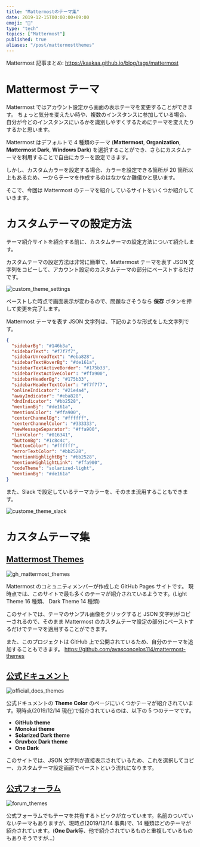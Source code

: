 ```yaml
---
title: "Mattermostのテーマ集"
date: 2019-12-15T00:00:00+09:00
emoji: "📣"
type: "tech"
topics: ["Mattermost"]
published: true
aliases: "/post/mattermostthemes"
---
```


Mattermost 記事まとめ: https://kaakaa.github.io/blog/tags/mattermost

# Mattermost テーマ

Mattermost ではアカウント設定から画面の表示テーマを変更することができます。
ちょっと気分を変えたい時や、複数のインスタンスに参加している場合、自分が今どのインスタンスにいるかを識別しやすくするためにテーマを変えたりするかと思います。

Mattermost はデフォルトで 4 種類のテーマ (**Mattermost**, **Organization**, **Mattermost Dark**, **Windows Dark**) を選択することができ、さらにカスタムテーマを利用することで自由にカラーを設定できます。

しかし、カスタムカラーを設定する場合、カラーを設定できる箇所が 20 箇所以上もあるため、一からテーマを作成するのはなかなか難儀かと思います。

そこで、今回は Mattermost のテーマを紹介しているサイトをいくつか紹介していきます。

# カスタムテーマの設定方法

テーマ紹介サイトを紹介する前に、カスタムテーマの設定方法について紹介します。

カスタムテーマの設定方法は非常に簡単で、Mattermost テーマを表す JSON 文字列をコピーして、アカウント設定のカスタムテーマの部分にペーストするだけです。

![custom_theme_settings](https://kaakaa.github.io/blog/images/posts/mattermost/MattermostThemes/custom_theme_settings.png)

ペーストした時点で画面表示が変わるので、問題なさそうなら **保存** ボタンを押して変更を完了します。

Mattermost テーマを表す JSON 文字列は、下記のような形式をした文字列です。

```json
{
  "sidebarBg": "#146b3a",
  "sidebarText": "#f7f7f7",
  "sidebarUnreadText": "#eba828",
  "sidebarTextHoverBg": "#de161a",
  "sidebarTextActiveBorder": "#175b33",
  "sidebarTextActiveColor": "#ffa900",
  "sidebarHeaderBg": "#175b33",
  "sidebarHeaderTextColor": "#f7f7f7",
  "onlineIndicator": "#21e4a4",
  "awayIndicator": "#eba828",
  "dndIndicator": "#bb2528",
  "mentionBj": "#de161a",
  "mentionColor": "#ffa900",
  "centerChannelBg": "#ffffff",
  "centerChannelColor": "#333333",
  "newMessageSeparator": "#ffa900",
  "linkColor": "#016341",
  "buttonBg": "#1c8c4c",
  "buttonColor": "#ffffff",
  "errorTextColor": "#bb2528",
  "mentionHighlightBg": "#bb2528",
  "mentionHighlightLink": "#ffa900",
  "codeTheme": "solarized-light",
  "mentionBg": "#de161a"
}
```

また、Slack で設定しているテーマカラーを、そのまま流用することもできます。

![custome_theme_slack](https://kaakaa.github.io/blog/images/posts/mattermost/MattermostThemes/custom_theme_slack.png)

# カスタムテーマ集

## [Mattermost Themes](https://avasconcelos114.github.io/mattermost-themes/)

![gh_mattermost_themes](https://kaakaa.github.io/blog/images/posts/mattermost/MattermostThemes/gh_mattermost_themes.png)

Mattermost のコミュニティメンバーが作成した GitHub Pages サイトです。
現時点では、このサイトで最も多くのテーマが紹介されているようです。(Light Theme 16 種類、 Dark Theme 14 種類)

このサイトでは、テーマのサンプル画像をクリックすると JSON 文字列がコピーされるので、そのまま Mattermost のカスタムテーマ設定の部分にペーストするだけでテーマを適用することができます。

また、このプロジェクトは GitHub 上で公開されているため、自分のテーマを追加することもできます。
https://github.com/avasconcelos114/mattermost-themes

## [公式ドキュメント](https://docs.mattermost.com/help/settings/theme-colors.html#custom-theme-examples)

![official_docs_themes](https://kaakaa.github.io/blog/images/posts/mattermost/MattermostThemes/official_docs_themes.png)

公式ドキュメントの **Theme Color** のページにいくつかテーマが紹介されています。現時点(2019/12/14 現在)で紹介されているのは、以下の 5 つのテーマです。

- **GitHub theme**
- **Monokai theme**
- **Solarized Dark theme**
- **Gruvbox Dark theme**
- **One Dark**

このサイトでは、JSON 文字列が直接表示されているため、これを選択してコピー、カスタムテーマ設定画面でペーストという流れになります。

## [公式フォーラム](https://forum.mattermost.org/t/share-your-favorite-mattermost-theme-colors/1330)

![forum_themes](https://kaakaa.github.io/blog/images/posts/mattermost/MattermostThemes/forum_themes.png)

公式フォーラムでもテーマを共有するトピックが立っています。名前のついていないテーマもありますが、現時点(2019/12/14 事典)で、14 種類ほどのテーマが紹介されています。(**One Dark**等、他で紹介されているものと重複しているものもありそうですが...）
